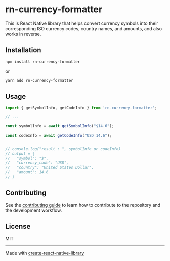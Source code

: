 # rn-currency-formatter

This is React Native library that helps convert currency symbols into their corresponding ISO currency codes, country names, and amounts, and also works in reverse.

## Installation

```sh
npm install rn-currency-formatter
```
or 

```sh
yarn add rn-currency-formatter
```

## Usage

```js
import { getSymbolInfo, getCodeInfo } from 'rn-currency-formatter';

// ...

const symbolInfo = await getSymbolInfo("$14.6");

const codeInfo = await getCodeInfo("USD 14.6");


// console.log("result : ", symbolInfo or codeInfo)
// output = {
//   "symbol": "$",
//   "currency_code": "USD",
//   "country": "United States Dollar",
//   "amount": 14.6
// }


```
## Contributing

See the [contributing guide](CONTRIBUTING.md) to learn how to contribute to the repository and the development workflow.

## License

MIT

---

Made with [create-react-native-library](https://github.com/callstack/react-native-builder-bob)
